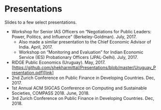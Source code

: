 # Presentations
Slides to a few select presentations. 
 - Workshop for Senior IAS Officers on “Negotiations for Public Leaders: Power, Politics, and Influence” (Berkeley-Goldman). July, 2017.
   - Also made a similar presentation to the Chief Economic Advisor of India. April, 2017.
   - Workshop on “Monitoring and Evaluation” for Indian Economic Service (IES) Probationary Officers
(JPAL-Delhi). July, 2017. 
 - RIDGE Public Economics (Uruguay). May, 2017. [https://github.com/shekharmittal/Presentations/blob/master/Uruguay_Presentation.pdf][link]
 - 2nd Zurich Conference on Public Finance in Developing Countries. Dec, 2017.
 - 1st Annual ACM SIGCAS Conference on Computing and Sustainable Societies, COMPASS 2018. June, 2018.
 - 3rd Zurich Conference on Public Finance in Developing Countries. Dec, 2018.
